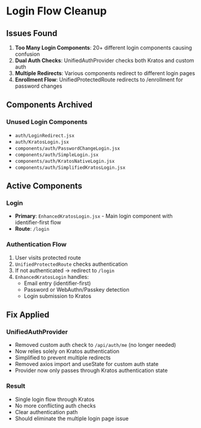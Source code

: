 # Login Flow Cleanup

## Issues Found

1. **Too Many Login Components**: 20+ different login components causing confusion
2. **Dual Auth Checks**: UnifiedAuthProvider checks both Kratos and custom auth
3. **Multiple Redirects**: Various components redirect to different login pages
4. **Enrollment Flow**: UnifiedProtectedRoute redirects to /enrollment for password changes

## Components Archived

### Unused Login Components
- `auth/LoginRedirect.jsx`
- `auth/KratosLogin.jsx`
- `components/auth/PasswordChangeLogin.jsx`
- `components/auth/SimpleLogin.jsx`
- `components/auth/KratosNativeLogin.jsx`
- `components/auth/SimplifiedKratosLogin.jsx`

## Active Components

### Login
- **Primary**: `EnhancedKratosLogin.jsx` - Main login component with identifier-first flow
- **Route**: `/login`

### Authentication Flow
1. User visits protected route
2. `UnifiedProtectedRoute` checks authentication
3. If not authenticated → redirect to `/login`
4. `EnhancedKratosLogin` handles:
   - Email entry (identifier-first)
   - Password or WebAuthn/Passkey detection
   - Login submission to Kratos

## Fix Applied

### UnifiedAuthProvider
- Removed custom auth check to `/api/auth/me` (no longer needed)
- Now relies solely on Kratos authentication
- Simplified to prevent multiple redirects
- Removed axios import and useState for custom auth state
- Provider now only passes through Kratos authentication state

### Result
- Single login flow through Kratos
- No more conflicting auth checks
- Clear authentication path
- Should eliminate the multiple login page issue